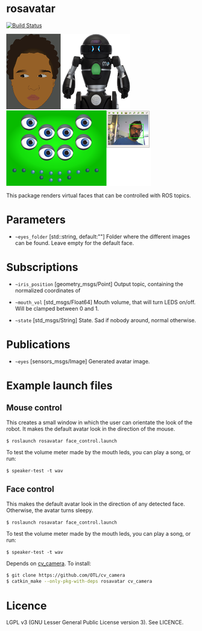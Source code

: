 # rosavatar

[![Build Status](https://travis-ci.org/arnaud-ramey/rosavatar.svg)](https://travis-ci.org/arnaud-ramey/rosavatar)

![sample_boy](doc/sample_boy_thumb.png)
![sample_mip](doc/sample_mip_thumb.png)
![sample_octopus](doc/sample_octopus_thumb.png)

This package renders virtual faces that can be controlled with ROS topics.

Parameters
==========

 * ```~eyes_folder```
  [std::string, default:""]
  Folder where the different images can be found.
  Leave empty for the default face.

Subscriptions
=============

 * ```~iris_position```
  [geometry_msgs/Point]
  Output topic, containing the normalized coordinates of

 * ```~mouth_vol```
  [std_msgs/Float64]
  Mouth volume, that will turn LEDS on/off.
  Will be clamped between 0 and 1.

 * ```~state```
  [std_msgs/String]
  State. Sad if nobody around, normal otherwise.

Publications
============

 * ```~eyes```
  [sensors_msgs/Image]
  Generated avatar image.

Example launch files
====================

Mouse control
-------------

This creates a small window in which the user can orientate the look of the robot.
It makes the default avatar look in the direction of the mouse.

`$ roslaunch rosavatar face_control.launch`

To test the volume meter made by the mouth leds, you can play a song, or run:

`$ speaker-test -t wav`

Face control
------------

This makes the default avatar look in the direction of any detected face.
Otherwise, the avatar turns sleepy.

`$ roslaunch rosavatar face_control.launch`

To test the volume meter made by the mouth leds, you can play a song, or run:

`$ speaker-test -t wav`


Depends on [cv_camera](http://wiki.ros.org/cv_camera).
To install:

```bash
$ git clone https://github.com/OTL/cv_camera
$ catkin_make --only-pkg-with-deps rosavatar cv_camera
```

Licence
=======

LGPL v3 (GNU Lesser General Public License version 3).
See LICENCE.

